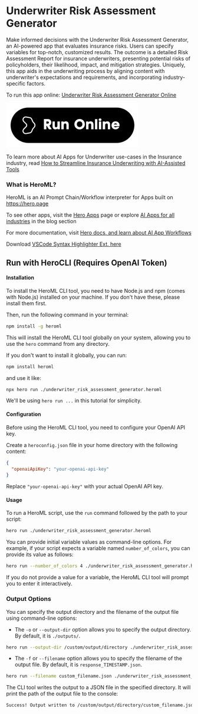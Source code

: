 # Underwriter Risk Assessment Generator

Make informed decisions with the Underwriter Risk Assessment Generator, an AI-powered app that evaluates insurance risks. Users can specify variables for top-notch, customized results. The outcome is a detailed Risk Assessment Report for insurance underwriters, presenting potential risks of policyholders, their likelihood, impact, and mitigation strategies. Uniquely, this app aids in the underwriting process by aligning content with underwriter's expectations and requirements, and incorporating industry-specific factors.

To run this app online: [Underwriter Risk Assessment Generator Online](https://hero.page/app/underwriter-risk-assessment-generator-ai-powered-underwriting-risk-assessment/44UUO99Z75pChD4DgcUd)

[![Run Underwriter Risk Assessment Generator Online](/assets/run.svg)](https://hero.page/app/underwriter-risk-assessment-generator-ai-powered-underwriting-risk-assessment/44UUO99Z75pChD4DgcUd)

To learn more about AI Apps for Underwriter use-cases in the Insurance industry, read [How to Streamline Insurance Underwriting with AI-Assisted Tools](https://hero.page/blog/ai/insurance/how-to-streamline-insurance-underwriting-with-ai-assisted-tools/171001)

### What is HeroML?
HeroML is an AI Prompt Chain/Workflow interpreter for Apps built on https://hero.page 

To see other apps, visit the [Hero Apps](https://hero.page/apps) page or explore [AI Apps for all industries](https://hero.page/blog) in the blog section

For more documentation, visit [Hero docs, and learn about AI App Workflows](https://hero.page/tutorials/introduction-to-heroml)

Download [VSCode Syntax Highlighter Ext. here](https://marketplace.visualstudio.com/items?itemName=hero-page.heroml)

## Run with HeroCLI (Requires OpenAI Token)

#### Installation

To install the HeroML CLI tool, you need to have Node.js and npm (comes with Node.js) installed on your machine. If you don't have these, please install them first. 

Then, run the following command in your terminal:

```bash
npm install -g heroml
```

This will install the HeroML CLI tool globally on your system, allowing you to use the `hero` command from any directory.

If you don't want to install it globally, you can run:

```bash
npm install heroml
```

and use it like:

```bash
npx hero run ./underwriter_risk_assessment_generator.heroml
```

We'll be using `hero run ...` in this tutorial for simplicity.

#### Configuration

Before using the HeroML CLI tool, you need to configure your OpenAI API key. 

Create a `heroconfig.json` file in your home directory with the following content:

```json
{
  "openaiApiKey": "your-openai-api-key"
}
```

Replace `"your-openai-api-key"` with your actual OpenAI API key.

#### Usage

To run a HeroML script, use the `run` command followed by the path to your script:

```bash
hero run ./underwriter_risk_assessment_generator.heroml
```

You can provide initial variable values as command-line options. For example, if your script expects a variable named `number_of_colors`, you can provide its value as follows:

```bash
hero run --number_of_colors 4 ./underwriter_risk_assessment_generator.heroml
```

If you do not provide a value for a variable, the HeroML CLI tool will prompt you to enter it interactively.

### Output Options

You can specify the output directory and the filename of the output file using command-line options:

- The `-o` or `--output-dir` option allows you to specify the output directory. By default, it is `./outputs/`.

```bash
hero run --output-dir /custom/output/directory ./underwriter_risk_assessment_generator.heroml
```

- The `-f` or `--filename` option allows you to specify the filename of the output file. By default, it is `response_TIMESTAMP.json`.

```bash
hero run --filename custom_filename.json ./underwriter_risk_assessment_generator.heroml
```

The CLI tool writes the output to a JSON file in the specified directory. It will print the path of the output file to the console:

```bash
Success! Output written to /custom/output/directory/custom_filename.json
```

